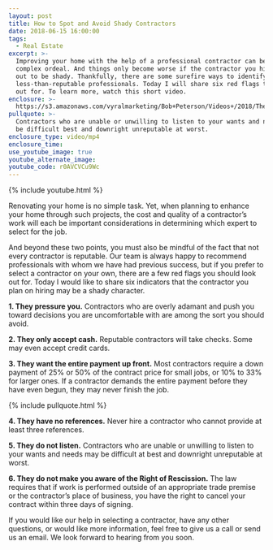 ```yaml
---
layout: post
title: How to Spot and Avoid Shady Contractors
date: 2018-06-15 16:00:00
tags:
  - Real Estate
excerpt: >-
  Improving your home with the help of a professional contractor can be a
  complex ordeal. And things only become worse if the contractor you hire turns
  out to be shady. Thankfully, there are some surefire ways to identify these
  less-than-reputable professionals. Today I will share six red flags to watch
  out for. To learn more, watch this short video.
enclosure: >-
  https://s3.amazonaws.com/vyralmarketing/Bob+Peterson/Videos+/2018/The+Peterson+Team-+Is+your+contractor+shady.mp4
pullquote: >-
  Contractors who are unable or unwilling to listen to your wants and needs may
  be difficult best and downright unreputable at worst.
enclosure_type: video/mp4
enclosure_time:
use_youtube_image: true
youtube_alternate_image:
youtube_code: r0AVCVCu9Wc
---
```


{% include youtube.html %}

Renovating your home is no simple task. Yet, when planning to enhance your home through such projects, the cost and quality of a contractor’s work will each be important considerations in determining which expert to select for the job.&nbsp;

And beyond these two points, you must also be mindful of the fact that not every contractor is reputable. Our team is always happy to recommend professionals with whom we have had previous success, but if you prefer to select a contractor on your own, there are a few red flags you should look out for. Today I would like to share six indicators that the contractor you plan on hiring may be a shady character.&nbsp;

**1. They pressure you.** Contractors who are overly adamant and push you toward decisions you are uncomfortable with are among the sort you should avoid.

**2. They only accept cash.** Reputable contractors will take checks. Some may even accept credit cards.&nbsp;

**3. They want the entire payment up front.** Most contractors require a down payment of 25% or 50% of the contract price for small jobs, or 10% to 33% for larger ones. If a contractor demands the entire payment before they have even begun, they may never finish the job.&nbsp;

{% include pullquote.html %}

**4. They have no references.** Never hire a contractor who cannot provide at least three references.

**5. They do not listen.** Contractors who are unable or unwilling to listen to your wants and needs may be difficult at best and downright unreputable at worst.&nbsp;

**6. They do not make you aware of the Right of Rescission.** The law requires that if work is performed outside of an appropriate trade premise or the contractor’s place of business, you have the right to cancel your contract within three days of signing.&nbsp;

If you would like our help in selecting a contractor, have any other questions, or would like more information, feel free to give us a call or send us an email. We look forward to hearing from you soon.<br>&nbsp;